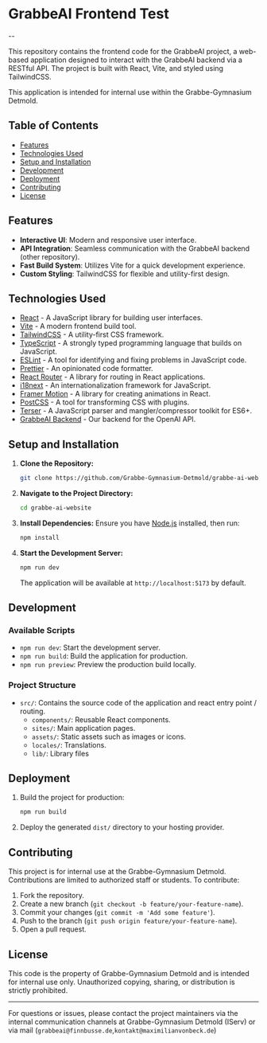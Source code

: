 # GrabbeAI Frontend Test
--

This repository contains the frontend code for the GrabbeAI project, a web-based application designed to interact with the GrabbeAI backend via a RESTful API. The project is built with React, Vite, and styled using TailwindCSS. 

This application is intended for internal use within the Grabbe-Gymnasium Detmold.

## Table of Contents

- [Features](#features)
- [Technologies Used](#technologies-used)
- [Setup and Installation](#setup-and-installation)
- [Development](#development)
- [Deployment](#deployment)
- [Contributing](#contributing)
- [License](#license)

## Features

- **Interactive UI**: Modern and responsive user interface.
- **API Integration**: Seamless communication with the GrabbeAI backend (other repository).
- **Fast Build System**: Utilizes Vite for a quick development experience.
- **Custom Styling**: TailwindCSS for flexible and utility-first design.


## Technologies Used
- [React](https://reactjs.org/) - A JavaScript library for building user interfaces.
- [Vite](https://vitejs.dev/) - A modern frontend build tool.
- [TailwindCSS](https://tailwindcss.com/) - A utility-first CSS framework.
- [TypeScript](https://www.typescriptlang.org/) - A strongly typed programming language that builds on JavaScript.
- [ESLint](https://eslint.org/) - A tool for identifying and fixing problems in JavaScript code.
- [Prettier](https://prettier.io/) - An opinionated code formatter.
- [React Router](https://reactrouter.com/) - A library for routing in React applications.
- [i18next](https://www.i18next.com/) - An internationalization framework for JavaScript.
- [Framer Motion](https://www.framer.com/motion/) - A library for creating animations in React.
- [PostCSS](https://postcss.org/) - A tool for transforming CSS with plugins.
- [Terser](https://terser.org/) - A JavaScript parser and mangler/compressor toolkit for ES6+.
- [GrabbeAI Backend](https://github.com/Grabbe-Gymnasium-Detmold/grabbe-ai-backend/) - Our backend for the OpenAI API.
## Setup and Installation

1. **Clone the Repository:**
   ```bash
   git clone https://github.com/Grabbe-Gymnasium-Detmold/grabbe-ai-website.git
   ```
2. **Navigate to the Project Directory:**
   ```bash
   cd grabbe-ai-website
   ```
3. **Install Dependencies:**
   Ensure you have [Node.js](https://nodejs.org/) installed, then run:
   ```bash
   npm install
   ```
4. **Start the Development Server:**
   ```bash
   npm run dev
   ```
   The application will be available at `http://localhost:5173` by default.

## Development

### Available Scripts

- `npm run dev`: Start the development server.
- `npm run build`: Build the application for production.
- `npm run preview`: Preview the production build locally.

### Project Structure

- `src/`: Contains the source code of the application and react entry point / routing.
    - `components/`: Reusable React components.
    - `sites/`: Main application pages.
    - `assets/`: Static assets such as images or icons.
    - `locales/`: Translations.
    - `lib/`: Library files

## Deployment

1. Build the project for production:
   ```bash
   npm run build
   ```
2. Deploy the generated `dist/` directory to your hosting provider.

## Contributing

This project is for internal use at the Grabbe-Gymnasium Detmold. Contributions are limited to authorized staff or students. To contribute:

1. Fork the repository.
2. Create a new branch (`git checkout -b feature/your-feature-name`).
3. Commit your changes (`git commit -m 'Add some feature'`).
4. Push to the branch (`git push origin feature/your-feature-name`).
5. Open a pull request.

## License

This code is the property of Grabbe-Gymnasium Detmold and is intended for internal use only. Unauthorized copying, sharing, or distribution is strictly prohibited.


---

For questions or issues, please contact the project maintainers via the internal communication channels at Grabbe-Gymnasium Detmold (IServ) or via mail (`grabbeai@finnbusse.de`,`kontakt@maximilianvonbeck.de`)
